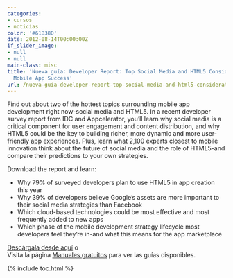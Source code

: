 ```yaml
---
categories:
- cursos
- noticias
color: '#61B38D'
date: 2012-08-14T00:00:00Z
if_slider_image:
- null
- null
main-class: misc
title: 'Nueva guía: Developer Report: Top Social Media and HTML5 Considerations for
  Mobile App Success'
url: /nueva-guia-developer-report-top-social-media-and-html5-considerations-for-mobile-app-success/
---
```


[<amp-img on="tap:lightbox1" role="button" tabindex="0" layout="responsive" src="/assets/img/2012/08/w_appc01c1.gif" alt="Developer Report: Top Social Media and HTML5 Considerations for Mobile App Success" title="Developer Report: Top Social Media and HTML5 Considerations for Mobile App Success" width="114px" height="150px" />][1]

Find out about two of the hottest topics surrounding mobile app development right now-social media and HTML5. In a recent developer survey report from IDC and Appcelerator, you&#8217;ll learn why social media is a critical component for user engagement and content distribution, and why HTML5 could be the key to building richer, more dynamic and more user-friendly app experiences. Plus, learn what 2,100 experts closest to mobile innovation think about the future of social media and the role of HTML5-and compare their predictions to your own strategies.

Download the report and learn:

  * Why 79% of surveyed developers plan to use HTML5 in app creation this year
  * Why 39% of developers believe Google&#8217;s assets are more important to their social media strategies than Facebook
  * Which cloud-based technologies could be most effective and most frequently added to new apps
  * Which phase of the mobile development strategy lifecycle most developers feel they&#8217;re in-and what this means for the app marketplace

[Descárgala desde aquí][1] o  
Visita la página [Manuales gratuitos][2] para ver las guías disponibles.



 [1]: http://elbauldelprogramador.tradepub.com/c/pubRD.mpl?sr=oc&_t=oc:&pc;=w_appc01/prgm.cgi
 [2]: https://elbauldelprogramador.com/manuales-gratuitos/

{% include toc.html %}
